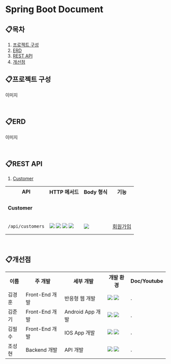 # Spring Boot Document

## 📋목차

1. [프로젝트 구성](#프로젝트-구성)
2. [ERD](#📋프로젝트-환경-설정-개발환경)
3. [REST API](#📋-페이지)
4. [개선점](#📋-팀원별-역할)

## 📋프로젝트 구성

이미지

<br/>

## 📋ERD

이미지

<br/>

## 📋REST API

1. [Customer](#customer)

<div>
<table>

<tr>
<th>API</th>
<th>HTTP 메서드</th>
<th>Body 형식</th>
<th>기능</th>
</tr>

<tr>
<td colspan="4">

#### Customer

</td>
</tr>

<tr>
  <td>

```
/api/customers
```

  </td>
  <td>
    <img src="https://img.shields.io/badge/POST-yellow">
    <img src="https://img.shields.io/badge/GET-green">
    <img src="https://img.shields.io/badge/PUT-blue">
    <img src="https://img.shields.io/badge/DELETE-red">
  </td>
  <td>
    <img src="https://img.shields.io/badge/JSON-purple">
  </td>
  <td>
    <a href="./api/customers/createCustomer.md">
      회원가입
    </a>
  </td>
</tr>

</table>
</div>


<br/>

## 📋개선점

<div>
<table>
  <tr>
    <th>이름</th>
    <th>주 개발</th>
    <th>세부 개발</th>
    <th>개발 환경</th>
    <th>Doc/Youtube</th>
  </tr>
  <tr>
    <td>김경훈</td>
    <td>Front-End 개발</td>
    <td>반응형 웹 개발</td>
    <td>
      <img src="https://img.shields.io/badge/React-20232A?style=for-the-badge&logo=react&logoColor=61DAFB">
      <img src="https://img.shields.io/badge/Firebase-039BE5?style=for-the-badge&logo=Firebase&logoColor=white">
    </td>
    <td>.</td>
  </tr>
  <tr>
    <td>김준기</td>
    <td>Front-End 개발</td>
    <td>Android App 개발</td>
    <td>
      <img src="https://img.shields.io/badge/Flutter-02569B?style=for-the-badge&logo=flutter&logoColor=white">
      <img src="https://img.shields.io/badge/Firebase-039BE5?style=for-the-badge&logo=Firebase&logoColor=white">
    </td>
    <td>.</td>
  </tr>
  <tr>
    <td>김필수</td>
    <td>Front-End 개발</td>
    <td>IOS App 개발</td>
    <td>
      <img src="https://img.shields.io/badge/Flutter-02569B?style=for-the-badge&logo=flutter&logoColor=white">
      <img src="https://img.shields.io/badge/Firebase-039BE5?style=for-the-badge&logo=Firebase&logoColor=white">
    </td>
    <td>.</td>
  </tr>
  <tr>
    <td>조성현</td>
    <td>Backend 개발</td>
    <td>API 개발</td>
    <td>
      <img src="https://img.shields.io/badge/Spring-6DB33F?style=for-the-badge&logo=spring&logoColor=white">
      <img src="https://img.shields.io/badge/MySQL-00000F?style=for-the-badge&logo=mysql&logoColor=white">
    </td>
    <td>.</td>
  </tr>
</table>
</div>
